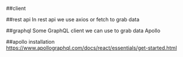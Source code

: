 ##client

##rest api
In rest api we use axios or fetch to grab data

##graphql
Some GraphQL client we can use to grab data Apollo

##apollo installation
https://www.apollographql.com/docs/react/essentials/get-started.html